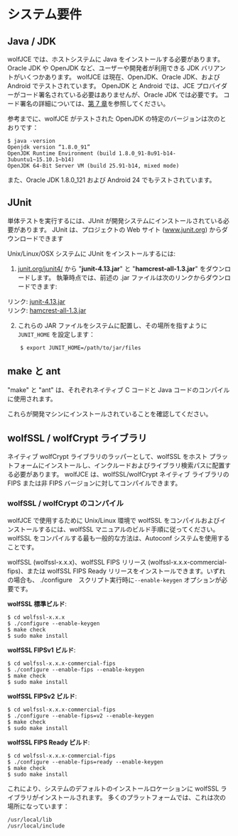 #  システム要件

##  Java / JDK
wolfJCE では、ホストシステムに Java をインストールする必要があります。 Oracle JDK や OpenJDK など、ユーザーや開発者が利用できる JDK バリアントがいくつかあります。 wolfJCE は現在、OpenJDK、Oracle JDK、および Android でテストされています。 OpenJDK と Android では、JCE プロバイダーがコード署名されている必要はありませんが、Oracle JDK では必要です。 コード署名の詳細については、[第 7 章](chapter07.md#jar-code-signing)を参照してください。

参考までに、wolfJCE がテストされた OpenJDK の特定のバージョンは次のとおりです：


```
$ java -version
Openjdk version “1.8.0_91”
OpenJDK Runtime Environment (build 1.8.0_91-8u91-b14-3ubuntu1~15.10.1~b14)
OpenJDK 64-Bit Server VM (build 25.91-b14, mixed mode)
```
また、Oracle JDK 1.8.0_121 および Android 24 でもテストされています。

##  JUnit
単体テストを実行するには、JUnit が開発システムにインストールされている必要があります。 JUnit は、プロジェクトの Web サイト (www.junit.org) からダウンロードできます

Unix/Linux/OSX システムに JUnit をインストールするには:
1. [junit.org/junit4/]() から "**junit-4.13.jar**" と "**hamcrest-all-1.3.jar**" をダウンロードします。 執筆時点では、前述の .jar ファイルは次のリンクからダウンロードできます:

リンク: [junit-4.13.jar](https://search.maven.org/search?q=g:junit%20AND%20a:junit)<br>
リンク: [hamcrest-all-1.3.jar](https://search.maven.org/artifact/org.hamcrest/hamcrest-all/1.3/jar)

2. これらの JAR ファイルをシステムに配置し、その場所を指すように `JUNIT_HOME` を設定します：

```
    $ export JUNIT_HOME=/path/to/jar/files
```

## make と ant

"make" と "ant" は、それぞれネイティブ C コードと Java コードのコンパイルに使用されます。

これらが開発マシンにインストールされていることを確認してください。


## wolfSSL / wolfCrypt ライブラリ

ネイティブ wolfCrypt ライブラリのラッパーとして、wolfSSL をホスト プラットフォームにインストールし、インクルードおよびライブラリ検索パスに配置する必要があります。 wolfJCE は、wolfSSL/wolfCrypt ネイティブ ライブラリの FIPS または非 FIPS バージョンに対してコンパイルできます。


###  wolfSSL / wolfCrypt のコンパイル 

wolfJCE で使用するために Unix/Linux 環境で wolfSSL をコンパイルおよびインストールするには、wolfSSL マニュアルのビルド手順に従ってください。 wolfSSL をコンパイルする最も一般的な方法は、Autoconf システムを使用することです。

wolfSSL (wolfssl-x.x.x)、wolfSSL FIPS リリース (wolfssl-x.x.x-commercial-fips)、または wolfSSL FIPS Ready リリースをインストールできます。いずれの場合も、 ./configure　スクリプト実行時に`--enable-keygen` オプションが必要です。


**wolfSSL 標準ビルド**:
```
$ cd wolfssl-x.x.x
$ ./configure --enable-keygen
$ make check
$ sudo make install
```

**wolfSSL FIPSv1 ビルド**:

```
$ cd wolfssl-x.x.x-commercial-fips
$ ./configure --enable-fips --enable-keygen
$ make check
$ sudo make install
```

**wolfSSL FIPSv2 ビルド**:

```
$ cd wolfssl-x.x.x-commercial-fips
$ ./configure --enable-fips=v2 --enable-keygen
$ make check
$ sudo make install
```

**wolfSSL FIPS Ready ビルド**:

```
$ cd wolfssl-x.x.x-commercial-fips
$ ./configure --enable-fips=ready --enable-keygen
$ make check
$ sudo make install
```

これにより、システムのデフォルトのインストールロケーションに wolfSSL ライブラリがインストールされます。 多くのプラットフォームでは、これは次の場所になっています：

```
/usr/local/lib
/usr/local/include
```
